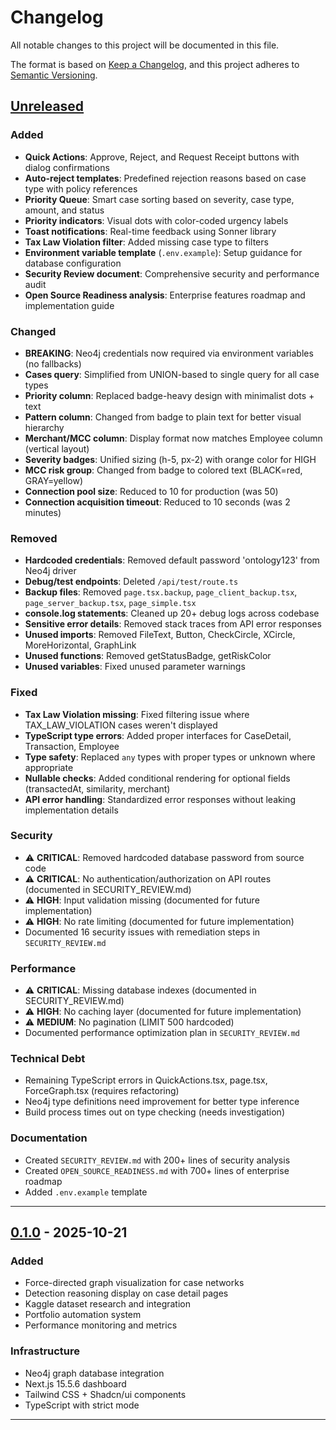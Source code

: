 # Changelog

All notable changes to this project will be documented in this file.

The format is based on [Keep a Changelog](https://keepachangelog.com/en/1.0.0/),
and this project adheres to [Semantic Versioning](https://semver.org/spec/v2.0.0.html).

## [Unreleased]

### Added
- **Quick Actions**: Approve, Reject, and Request Receipt buttons with dialog confirmations
- **Auto-reject templates**: Predefined rejection reasons based on case type with policy references
- **Priority Queue**: Smart case sorting based on severity, case type, amount, and status
- **Priority indicators**: Visual dots with color-coded urgency labels
- **Toast notifications**: Real-time feedback using Sonner library
- **Tax Law Violation filter**: Added missing case type to filters
- **Environment variable template** (`.env.example`): Setup guidance for database configuration
- **Security Review document**: Comprehensive security and performance audit
- **Open Source Readiness analysis**: Enterprise features roadmap and implementation guide

### Changed
- **BREAKING**: Neo4j credentials now required via environment variables (no fallbacks)
- **Cases query**: Simplified from UNION-based to single query for all case types
- **Priority column**: Replaced badge-heavy design with minimalist dots + text
- **Pattern column**: Changed from badge to plain text for better visual hierarchy
- **Merchant/MCC column**: Display format now matches Employee column (vertical layout)
- **Severity badges**: Unified sizing (h-5, px-2) with orange color for HIGH
- **MCC risk group**: Changed from badge to colored text (BLACK=red, GRAY=yellow)
- **Connection pool size**: Reduced to 10 for production (was 50)
- **Connection acquisition timeout**: Reduced to 10 seconds (was 2 minutes)

### Removed
- **Hardcoded credentials**: Removed default password 'ontology123' from Neo4j driver
- **Debug/test endpoints**: Deleted `/api/test/route.ts`
- **Backup files**: Removed `page.tsx.backup`, `page_client_backup.tsx`, `page_server_backup.tsx`, `page_simple.tsx`
- **console.log statements**: Cleaned up 20+ debug logs across codebase
- **Sensitive error details**: Removed stack traces from API error responses
- **Unused imports**: Removed FileText, Button, CheckCircle, XCircle, MoreHorizontal, GraphLink
- **Unused functions**: Removed getStatusBadge, getRiskColor
- **Unused variables**: Fixed unused parameter warnings

### Fixed
- **Tax Law Violation missing**: Fixed filtering issue where TAX_LAW_VIOLATION cases weren't displayed
- **TypeScript type errors**: Added proper interfaces for CaseDetail, Transaction, Employee
- **Type safety**: Replaced `any` types with proper types or unknown where appropriate
- **Nullable checks**: Added conditional rendering for optional fields (transactedAt, similarity, merchant)
- **API error handling**: Standardized error responses without leaking implementation details

### Security
- ⚠️ **CRITICAL**: Removed hardcoded database password from source code
- ⚠️ **CRITICAL**: No authentication/authorization on API routes (documented in SECURITY_REVIEW.md)
- ⚠️ **HIGH**: Input validation missing (documented for future implementation)
- ⚠️ **HIGH**: No rate limiting (documented for future implementation)
- Documented 16 security issues with remediation steps in `SECURITY_REVIEW.md`

### Performance
- ⚠️ **CRITICAL**: Missing database indexes (documented in SECURITY_REVIEW.md)
- ⚠️ **HIGH**: No caching layer (documented for future implementation)
- ⚠️ **MEDIUM**: No pagination (LIMIT 500 hardcoded)
- Documented performance optimization plan in `SECURITY_REVIEW.md`

### Technical Debt
- Remaining TypeScript errors in QuickActions.tsx, page.tsx, ForceGraph.tsx (requires refactoring)
- Neo4j type definitions need improvement for better type inference
- Build process times out on type checking (needs investigation)

### Documentation
- Created `SECURITY_REVIEW.md` with 200+ lines of security analysis
- Created `OPEN_SOURCE_READINESS.md` with 700+ lines of enterprise roadmap
- Added `.env.example` template

---

## [0.1.0] - 2025-10-21

### Added
- Force-directed graph visualization for case networks
- Detection reasoning display on case detail pages
- Kaggle dataset research and integration
- Portfolio automation system
- Performance monitoring and metrics

### Infrastructure
- Neo4j graph database integration
- Next.js 15.5.6 dashboard
- Tailwind CSS + Shadcn/ui components
- TypeScript with strict mode

---

[Unreleased]: https://github.com/org/fraud-detection/compare/v0.1.0...HEAD
[0.1.0]: https://github.com/org/fraud-detection/releases/tag/v0.1.0

